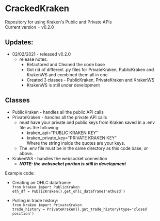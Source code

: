 # CrackedKraken
Repository for using Kraken's Public and Private APIs  
Current version = v0.2.0

## Updates:
   * 02/02/2021 - released v0.2.0
      * release notes:
         * Refactored and Cleaned the code base
         * Got rid of different .py files for PrivateKraken, PublicKraken and KrakenWS and combined them all in one
         * Created 3 classes - PublicKraken, PrivateKraken and KrakenWS
         * KrakenWS is still under development

## Classes
* PublicKraken - handles all the public API calls
* PrivateKraken - handles all the private API calls
    * must have your private and public keys from Kraken saved in a .env file as the following:
        * kraken_api="PUBLIC KRAKEN KEY"
        * kraken_private_key="PRIVATE KRAKEN KEY"  
        Where the string inside the quotes are your keys.
    * The .env file must be in the same directory as this code base, or above.  
* KrakenWS - handles the websocket connection
    * ***NOTE: the websocket portion is still in development***

Example code:

* Creating an OHLC dataframe:  
`from kraken import PublicKraken`  
`eth_df = PublicKraken().get_ohlc_dataframe('ethusd')`  

* Pulling in trade history:  
`from kraken import PrivateKraken`  
`trade_history = PrivateKraken().get_trade_history(type='closed position')`  


